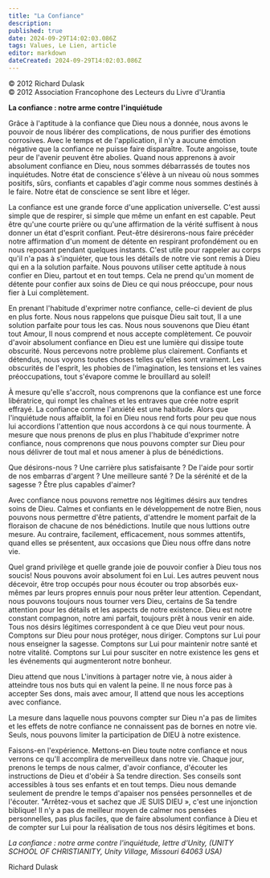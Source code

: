 ```yaml
---
title: "La Confiance"
description: 
published: true
date: 2024-09-29T14:02:03.086Z
tags: Values, Le Lien, article
editor: markdown
dateCreated: 2024-09-29T14:02:03.086Z
---
```


<p class="v-card v-sheet theme--light grey lighten-3 px-2">© 2012 Richard Dulask<br>© 2012 Association Francophone des Lecteurs du Livre d'Urantia</p>

**La confiance : notre arme contre l'inquiétude**

Grâce à l'aptitude à la confiance que Dieu nous a donnée, nous avons le pouvoir de nous libérer des complications, de nous purifier des émotions corrosives. Avec le temps et de l'application, il n'y a aucune émotion négative que la confiance ne puisse faire disparaître. Toute angoisse, toute peur de l'avenir peuvent être abolies. Quand nous apprenons à avoir absolument confiance en Dieu, nous sommes débarrassés de toutes nos inquiétudes. Notre état de conscience s'élève à un niveau où nous sommes positifs, sûrs, confiants et capables d'agir comme nous sommes destinés à le faire. Notre état de conscience se sent libre et léger.

La confiance est une grande force d'une application universelle. C'est aussi simple que de respirer, si simple que même un enfant en est capable. Peut être qu'une courte prière ou qu'une affirmation de la vérité suffisent à nous donner un état d'esprit confiant. Peut-être désirerons-nous faire précéder notre affirmation d'un moment de détente en respirant profondément ou en nous reposant pendant quelques instants. C'est utile pour rappeler au corps qu'il n'a pas à s'inquiéter, que tous les détails de notre vie sont remis à Dieu qui en a la solution parfaite. Nous pouvons utiliser cette aptitude à nous confier en Dieu, partout et en tout temps. Cela ne prend qu'un moment de détente pour confier aux soins de Dieu ce qui nous préoccupe, pour nous fier à Lui complètement.

En prenant l'habitude d'exprimer notre confiance, celle-ci devient de plus en plus forte. Nous nous rappelons que puisque Dieu sait tout, II a une solution parfaite pour tous les cas. Nous nous souvenons que Dieu étant tout Amour, II nous comprend et nous accepte complètement. Ce pouvoir d'avoir absolument confiance en Dieu est une lumière qui dissipe toute obscurité. Nous percevons notre problème plus clairement. Confiants et détendus, nous voyons toutes choses telles qu'elles sont vraiment. Les obscurités de l'esprit, les phobies de l'imagination, les tensions et les vaines préoccupations, tout s'évapore comme le brouillard au soleil!

À mesure qu'elle s'accroît, nous comprenons que la confiance est une force libératrice, qui rompt les chaînes et les entraves que crée notre esprit effrayé. La confiance comme l'anxiété est une habitude. Alors que l'inquiétude nous affaiblit, la foi en Dieu nous rend forts pour peu que nous lui accordions l'attention que nous accordons à ce qui nous tourmente. À mesure que nous prenons de plus en plus l'habitude d'exprimer notre confiance, nous comprenons que nous pouvons compter sur Dieu pour nous délivrer de tout mal et nous amener à plus de bénédictions.

Que désirons-nous ? Une carrière plus satisfaisante ? De l'aide pour sortir de nos embarras d'argent ? Une meilleure santé ? De la sérénité et de la sagesse ? Être plus capables d'aimer?

Avec confiance nous pouvons remettre nos légitimes désirs aux tendres soins de Dieu. Calmes et confiants en le développement de notre Bien, nous pouvons nous permettre d'être patients, d'attendre le moment parfait de la floraison de chacune de nos bénédictions. Inutile que nous luttions outre mesure. Au contraire, facilement, efficacement, nous sommes attentifs, quand elles se présentent, aux occasions que Dieu nous offre dans notre vie.

Quel grand privilège et quelle grande joie de pouvoir confier à Dieu tous nos soucis! Nous pouvons avoir absolument foi en Lui. Les autres peuvent nous décevoir, être trop occupés pour nous écouter ou trop absorbés eux-mêmes par leurs propres ennuis pour nous prêter leur attention. Cependant, nous pouvons toujours nous tourner vers Dieu, certains de Sa tendre attention pour les détails et les aspects de notre existence. Dieu est notre constant compagnon, notre ami parfait, toujours prêt à nous venir en aide. Tous nos désirs légitimes correspondent à ce que Dieu veut pour nous. Comptons sur Dieu pour nous protéger, nous diriger. Comptons sur Lui pour nous enseigner la sagesse. Comptons sur Lui pour maintenir notre santé et notre vitalité. Comptons sur Lui pour susciter en notre existence les gens et les événements qui augmenteront notre bonheur.

Dieu attend que nous L'invitions à partager notre vie, à nous aider à atteindre tous nos buts qui en valent la peine. Il ne nous force pas à accepter Ses dons, mais avec amour, II attend que nous les acceptions avec confiance.

La mesure dans laquelle nous pouvons compter sur Dieu n'a pas de limites et les effets de notre confiance ne connaissent pas de bornes en notre vie. Seuls, nous pouvons limiter la participation de DIEU à notre existence.

Faisons-en l'expérience. Mettons-en Dieu toute notre confiance et nous verrons ce qu'll accomplira de merveilleux dans notre vie. Chaque jour, prenons le temps de nous calmer, d'avoir confiance, d'écouter les instructions de Dieu et d'obéir à Sa tendre direction. Ses conseils sont accessibles à tous ses enfants et en tout temps. Dieu nous demande seulement de prendre le temps d'apaiser nos pensées personnelles et de l'écouter.
"Arrêtez-vous et sachez que JE SUIS DIEU », c'est une injonction biblique! Il n'y a pas de meilleur moyen de calmer nos pensées personnelles, pas plus faciles, que de faire absolument confiance à Dieu et de compter sur Lui pour la réalisation de tous nos désirs légitimes et bons.

_La confiance : notre arme contre l'inquiétude, lettre d'Unity, (UNITY SCHOOL OF CHRISTIANITY, Unity Village, Missouri 64063 USA)_

Richard Dulask